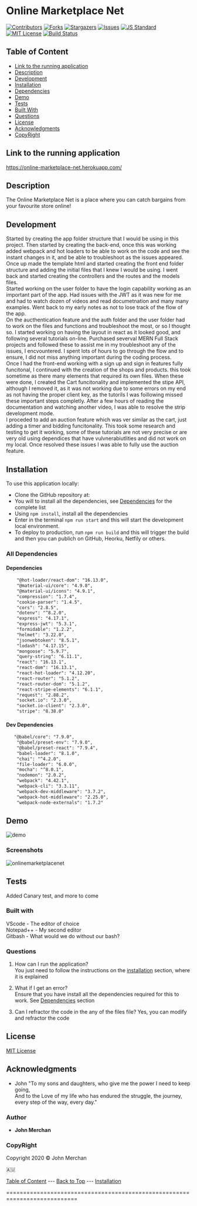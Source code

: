 # Online Marketplace Net

[contributors-shield]: https://img.shields.io/github/contributors/johnnyboysydney/Online_Marketplace_Net.svg?style=flat-square
[contributors-url]: https://github.com/johnnyboysydney/Online_Marketplace_Net/graphs/contributors
[forks-shield]: https://img.shields.io/github/forks/johnnyboysydney/Online_Marketplace_Net.svg?style=flat-square
[forks-url]: https://github.com/johnnyboysydney/Online_Marketplace_Net/network
[stars-shield]: https://img.shields.io/github/stars/johnnyboysydney/Online_Marketplace_Net.svg?style=flat-square
[stars-url]: https://github.com/johnnyboysydney/Online_Marketplace_Net/stargazers
[issues-shield]: https://img.shields.io/github/issues/johnnyboysydney/Online_Marketplace_Net.svg?style=flat-square
[issues-url]: https://github.com/johnnyboysydney/Online_Marketplace_Net/issues
[build-style-shield]: https://img.shields.io/badge/code%20style-standard-brightgreen.svg?style=flat
[build-style-url]: https://github.com/feross/standard
[license-shield]: https://img.shields.io/github/license/johnnyboysydney/Online_Marketplace_Net.svg?style=flat-square
[license-url]: http://choosealicense.com/licenses/mit/
[![Contributors][contributors-shield]][contributors-url] [![Forks][forks-shield]][forks-url] [![Stargazers][stars-shield]][stars-url] [![Issues][issues-shield]][issues-url] [![JS Standard][build-style-shield]][build-style-url] [![MIT License][license-shield]][license-url]
[![Build Status](https://travis-ci.com/johnnyboysydney/Online_Marketplace_Net.svg?branch=master)](https://travis-ci.com/johnnyboysydney/Online_Marketplace_Net)

## Table of Content

- [Link to the running application](#link-to-the-running-application)
- [Description](#description)
- [Development](#development)
- [Installation](#installation)
- [Dependencies](#dependencies)
- [Demo](#demo)
- [Tests](#tests)
- [Built With](#built-with)
- [Questions](#questions)
- [License](#license)
- [Acknowledgments](#acknowledgments)
- [CopyRight](#copyright)

## Link to the running application

https://online-marketplace-net.herokuapp.com/

## Description

The Online Marketplace Net is a place where you can catch bargains from your favourite store online!

## Development

Started by creating the app folder structure that I would be using in this project. Then started by creating the back-end, once this was working added webpack and hot loaders to be able to work on the code and see the instant changes in it, and be able to troubleshoot as the issues appeared.  Once up made the template html and started creating the front end folder structure and adding the initial files that I knew I would be using. I went back and started creating the controllers and the routes and the models files.  
Started working on the user folder to have the login capability working as an important part of the app. Had issues with the JWT as it was new for me and had to watch dozen of videos and read documetnation and many many examples. Went back to my early notes as not to lose track of the flow of the app.  
On the aucthentication feature and the auth folder and the user folder had to work on the files and functions and troubleshoot the most, or so I thought so. I started working on having the layout in react as it looked good, and following several tutorials on-line. Purchased severval MERN Full Stack projects and followed these to assist me in my troubleshoot any of the issues, I encvountered. I spent lots of hours to go through the flow and to ensure, I did not miss anything important during the coding process.  
Once I had the front-end working with a sign up and sign in features fully funcitonal, I continued with the creation of the shops and products. this took sometime as there
many elements that required its own files. When these were done, I created the Cart funcitonality and implemented the stipe API, although I removed it, as it was not working due to some errors on my end as not having the proper client key, as the tutorils I was foillowing missed these important steps completly. After a few hours of reading the documentation and watching another video, I was able to resolve the strip development mode.  
I proceded to add an auction feature which was ver similar as the cart, just adding a timer and bidding funcitonality. This took some research and testing to get it working, some of these tutorials are not very precise or are very old using dependices that have vulvnerabiutlities and did not work on my local. Once resolved these issues I was able to fully use the auction feature.

## Installation

To use this application locally:

- Clone the GitHub repository at:
- You will to install all the dependencies, see [Dependencies](#dependencies) for the complete list
- Using ```npm install```, install all the dependencies
- Enter in the terminal ```npm run start``` and this will start the development local environment.
- To deploy to production, run ```npm run build``` and this will trigger the build and then you can publich on GitHub, Heorku, Netfily or others.

### All Dependencies

#### Dependencies  
``` xml
    "@hot-loader/react-dom": "16.13.0",
    "@material-ui/core": "4.9.8",
    "@material-ui/icons": "4.9.1",
    "compression": "1.7.4",
    "cookie-parser": "1.4.5",
    "cors": "2.8.5",
    "dotenv": "^8.2.0",
    "express": "4.17.1",
    "express-jwt": "5.3.1",
    "formidable": "1.2.2",
    "helmet": "3.22.0",
    "jsonwebtoken": "8.5.1",
    "lodash": "4.17.15",
    "mongoose": "5.9.7",
    "query-string": "6.11.1",
    "react": "16.13.1",
    "react-dom": "16.13.1",
    "react-hot-loader": "4.12.20",
    "react-router": "5.1.2",
    "react-router-dom": "5.1.2",
    "react-stripe-elements": "6.1.1",
    "request": "2.88.2",
    "socket.io": "2.3.0",
    "socket.io-client": "2.3.0",
    "stripe": "8.38.0"
```

#### Dev Dependencies  

``` xml
   "@babel/core": "7.9.0",
    "@babel/preset-env": "7.9.0",
    "@babel/preset-react": "7.9.4",
    "babel-loader": "8.1.0",
    "chai": "^4.2.0",
    "file-loader": "6.0.0",
    "mocha": "^8.0.1",
    "nodemon": "2.0.2",
    "webpack": "4.42.1",
    "webpack-cli": "3.3.11",
    "webpack-dev-middleware": "3.7.2",
    "webpack-hot-middleware": "2.25.0",
    "webpack-node-externals": "1.7.2"
```

## Demo

![demo](https://user-images.githubusercontent.com/54227198/88880106-417aef80-d26f-11ea-9253-f3d50784591c.gif)

### Screenshots

![onlinemarketplacenet](https://user-images.githubusercontent.com/54227198/88878271-e21ae080-d26a-11ea-9e83-fbf11d437478.JPG)

## Tests

Added Canary test, and more to come

### Built with

VScode - The editor of choice  
Notepad++ - My second editor  
Gitbash - What would we do without our bash?  

### Questions

1. How can I run the application?  
You just need to follow the instructions on the [installation](#installation) section, where it is explained

2. What if I get an error?  
Ensure that you have install all the dependencies required for this to work. See [Dependencies](#dependencies) section

3. Can I refractor the code in the any of the files file?
Yes, you can modify and refractor the code

## License

[MIT License](./LICENSE)

## Acknowledgments

- John "To my sons and daughters, who give me the power I need to keep going,  
And to the Love of my life who has endured the struggle, the journey, every step of the way, every day."

### Author

- **John Merchan**

### CopyRight

Copyright 2020 &copy; John Merchan

:australia:

[Table of Content](#Table-of-Content) --- [Back to Top](#Online-Marketplace-Net) --- [Installation](#Installation)

===========================================================================
